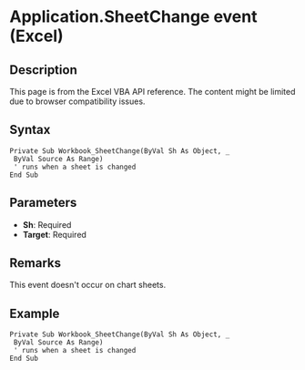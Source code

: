 # Application.SheetChange event (Excel)

## Description
This page is from the Excel VBA API reference. The content might be limited due to browser compatibility issues.

## Syntax
```vba
Private Sub Workbook_SheetChange(ByVal Sh As Object, _ 
 ByVal Source As Range) 
 ' runs when a sheet is changed 
End Sub
```

## Parameters
- **Sh**: Required
- **Target**: Required

## Remarks
This event doesn't occur on chart sheets.

## Example
```vba
Private Sub Workbook_SheetChange(ByVal Sh As Object, _ 
 ByVal Source As Range) 
 ' runs when a sheet is changed 
End Sub
```

